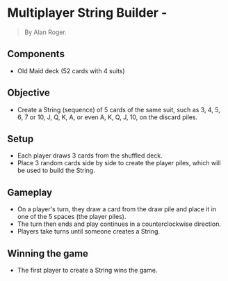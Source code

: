 # **Multiplayer String Builder -** 

> By Alan Roger.
> 

## **Components**

- Old Maid deck (52 cards with 4 suits)

## **Objective**

- Create a String (sequence) of 5 cards of the same suit, such as 3, 4, 5, 6, 7 or 10, J, Q, K, A, or even A, K, Q, J, 10, on the discard piles.

## **Setup**

- Each player draws 3 cards from the shuffled deck.
- Place 3 random cards side by side to create the player piles, which will be used to build the String.

## **Gameplay**

- On a player's turn, they draw a card from the draw pile and place it in one of the 5 spaces (the player piles).
- The turn then ends and play continues in a counterclockwise direction.
- Players take turns until someone creates a String.

## **Winning the game**

- The first player to create a String wins the game.

